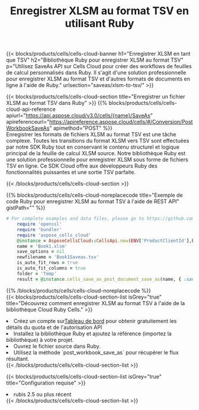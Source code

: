 ﻿---
title:  Enregistrer XLSM au format TSV en utilisant Ruby
description:  Utilisation du SDK Cloud Aspose.Cells pour Ruby pour enregistrer le fichier au format XLSM au format TSV.
kwords: Excel, Save XLSM as TSV, REST, Ruby
howto: How to save XLSM as TSV using Aspose.Cells Cloud Ruby library.
---
{{< blocks/products/cells/cells-cloud-banner h1="Enregistrer XLSM en tant que TSV" h2="Bibliothèque Ruby pour enregistrer XLSM au format TSV" p="Utilisez SaveAs API sur Cells Cloud pour créer des workflows de feuilles de calcul personnalisés dans Ruby. Il s\'agit d\'une solution professionnelle pour enregistrer XLSM au format TSV et d\'autres formats de documents en ligne à l\'aide de Ruby." urlsection="saveas/xlsm-to-tsv/" >}}

{{< blocks/products/cells/cells-cloud-section title="Enregistrer un fichier XLSM au format TSV dans Ruby" >}}
{{% blocks/products/cells/cells-cloud-api-reference apiurl="https://api.aspose.cloud/v3.0/cells/{name}/SaveAs" apireferenceurl="https://apireference.aspose.cloud/cells/#/Conversion/PostWorkbookSaveAs" apimethod="POST" %}}
<br/>
Enregistrer les formats de fichiers XLSM au format TSV est une tâche complexe. Toutes les transitions du format XLSM vers TSV sont effectuées par notre SDK Ruby tout en conservant le contenu structurel et logique principal de la feuille de calcul XLSM source. Notre bibliothèque Ruby est une solution professionnelle pour enregistrer XLSM sous forme de fichiers TSV en ligne. Ce SDK Cloud offre aux développeurs Ruby des fonctionnalités puissantes et une sortie TSV parfaite.

{{< /blocks/products/cells/cells-cloud-section >}}

{{% blocks/products/cells/cells-cloud-noreplacecode title="Exemple de code Ruby pour enregistrer XLSM au format TSV à l\'aide de REST API" gistPath="" %}}
  
```ruby
# For complete examples and data files, please go to https://github.com/aspose-cells-cloud/aspose-cells-cloud-ruby/
    require 'openssl'
    require 'bundler'
    require 'aspose_cells_cloud'
    @instance = AsposeCellsCloud::CellsApi.new(ENV['ProductClientId'],ENV['ProductClientSecret'])
    name = 'Book1.xlsm'
    save_options = nil
    newfilename = 'Book1Saveas.tsv'
    is_auto_fit_rows = true
    is_auto_fit_columns = true
    folder = 'Temp'
    result = @instance.cells_save_as_post_document_save_as(name, { :save_options=>save_options, :newfilename=>(folder+"/"+newfilename), :is_auto_fit_rows=>is_auto_fit_rows, :is_auto_fit_columns=>is_auto_fit_columns, :folder=>folder})
```
  
{{% /blocks/products/cells/cells-cloud-noreplacecode %}}
<br/>
{{< blocks/products/cells/cells-cloud-section-list isGrey="true" title="Découvrez comment enregistrer XLSM au format TSV à l\'aide de la bibliothèque Cloud Ruby Cells." >}}
<li> Créez un compte sur<a href="https://dashboard.aspose.cloud/">Tableau de bord</a> pour obtenir gratuitement les détails du quota et de l'autorisation API</li>
<li>Installez la bibliothèque Ruby et ajoutez la référence (importez la bibliothèque) à votre projet.</li>
<li>Ouvrez le fichier source dans Ruby.</li>
<li>Utilisez la méthode `post_workbook_save_as` pour récupérer le flux résultant.</li>
{{< /blocks/products/cells/cells-cloud-section-list >}}

{{< blocks/products/cells/cells-cloud-section-list isGrey="true" title="Configuration requise" >}}
<li>rubis 2.5 ou plus récent</li>
{{< /blocks/products/cells/cells-cloud-section-list >}}
